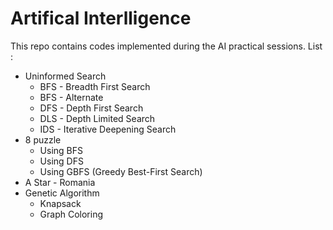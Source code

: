 # Artifical Interlligence

This repo contains codes implemented during the AI practical sessions. 
List :
* Uninformed Search
  * BFS - Breadth First Search
  * BFS - Alternate
  * DFS - Depth First Search
  * DLS - Depth Limited Search
  * IDS - Iterative Deepening Search
* 8 puzzle
    * Using BFS
    * Using DFS
    * Using GBFS (Greedy Best-First Search)
* A Star - Romania
* Genetic Algorithm
    * Knapsack 
    * Graph Coloring

